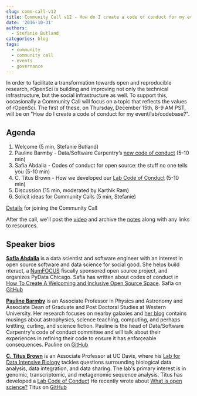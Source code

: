 ```yaml
---
slug: comm-call-v12
title: Community Call v12 - How do I create a code of conduct for my event/lab/codebase?
date: '2016-10-31'
authors:
  - Stefanie Butland
categories: blog
tags:
  - community
  - community call
  - events
  - governance
---
```


In order to facilitate a transformation towards open and reproducible research, rOpenSci is building and improving not only the technical infrastructure, but the social infrastructure as well. To support this, occasionally a Community Call will focus on a topic that reflects the values of rOpenSci. The first of these, on Thursday, December 15th, 8-9 AM PST, will be on "How do I create a code of conduct for my event/lab/codebase?".

Agenda
-----------------------------------------------------------------
1. Welcome (5 min, Stefanie Butland)
2. Pauline Barmby - Data/Software Carpentry’s [new code of conduct](http://www.datacarpentry.org/code-of-conduct/) (5-10 min)
3. Safia Abdalla - Codes of conduct for open source: the stuff no one tells you (5-10 min)
4. C. Titus Brown - How we developed our [Lab Code of Conduct](http://ivory.idyll.org/lab/coc.html) (5-10 min)
5. Discussion (15 min, moderated by Karthik Ram)
6. Solicit ideas for Community Calls (5 min, Stefanie)

[Details](https://github.com/ropensci/commcalls/issues/12) for joining the Community Call

After the call, we'll post the [video](https://vimeo.com/ropensci/videos) and archive the [notes](https://github.com/ropensci/commcalls/issues) along with any links to resources.

Speaker bios
-----------------------------------------------------------------
[**Safia Abdalla**](http://safia.rocks/) is a data scientist and software engineer with an interest in open source software and data science for social good. She helps build nteract, a [NumFOCUS](http://www.numfocus.org/open-source-projects.html) fiscally sponsored open source project, and organizes PyData Chicago. Safia has written about codes of conduct in [How To Create A Welcoming and Inclusive Open Source Space](http://blog.safia.rocks/post/141972488250/how-to-create-a-welcoming-and-inclusive-open).
Safia on [GitHub](https://github.com/captainsafia)

[**Pauline Barmby**](https://nearby-galaxies.github.io/people/) is an Associate Professor in Physics and Astronomy and Associate Dean of Graduate and Post Doctoral Studies at Western University. Her research focuses on nearby galaxies and [her blog](http://pbarmby.github.io/) contains musings about astrophysics, science teaching, computing, and perhaps knitting, curling, and science fiction. Pauline is the head of Data/Software Carpentry's code of conduct committee and will talk about their experiences in refining their code to ensure it has enforceable consequences.
Pauline on [GitHub](https://github.com/PBarmby)

[**C. Titus Brown**](http://ivory.idyll.org) is an Associate Professor at UC Davis, where his [Lab for Data Intensive Biology](http://ivory.idyll.org/lab/) tackles questions surrounding biological data analysis, data integration, and data sharing. The lab's primary interest is in genomic, transcriptomic, and metagenomic sequence analysis. Titus has developed a [Lab Code of Conduct](http://ivory.idyll.org/lab/coc.html)
He recently wrote about [What is open science?](http://ivory.idyll.org/blog/2016-what-is-open-science.html)
Titus on [GitHub](https://github.com/dib-lab)

